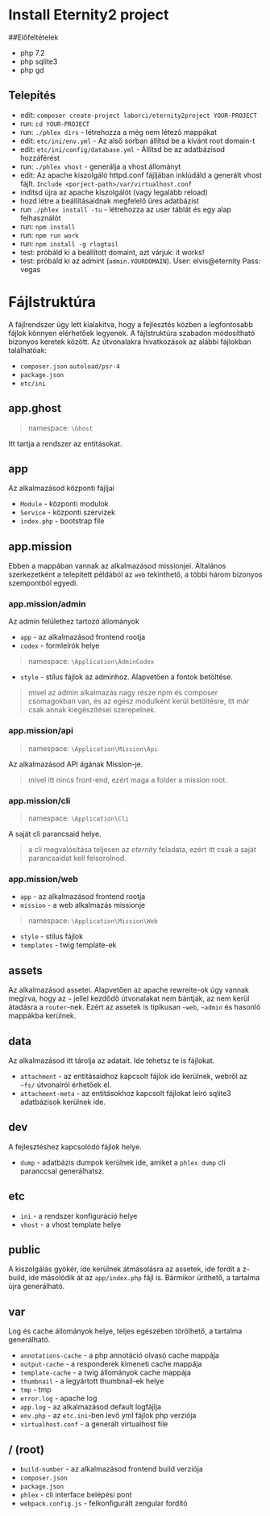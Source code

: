 
# Install Eternity2 project

##Előfeltételek

- php 7.2
- php sqlite3
- php gd

## Telepítés

- edit: `composer create-project laborci/eternity2project YOUR-PROJECT`
- run: `cd YOUR-PROJECT`
- run: `./phlex dirs` - létrehozza a még nem létező mappákat
- edit: `etc/ini/env.yml` - Az alső sorban állítsd be a kívánt root domain-t
- edit: `etc/ini/config/database.yml` - Állítsd be az adatbázisod hozzáférést
- run: `./phlex vhost` - generálja a vhost állományt
- edit: Az apache kiszolgáló httpd.conf fájljában inklúdáld a generált vhost fájlt.
`Include <porject-path>/var/virtualhost.conf`
- indítsd újra az apache kiszolgálót (vagy legalább reload)
- hozd létre a beállításaidnak megfelelő üres adatbázist
- run `./phlex install -tu` - létrehozza az user táblát és egy alap felhasználót
- run: `npm install`
- run: `npm run work`
- run: `npm install -g rlogtail`
- test: próbáld ki a beállított domaint, azt várjuk: it works!
- test: próbáld ki az admint (`admin.YOURDOMAIN`). User: elvis@eternity Pass: vegas

# Fájlstruktúra

A fájlrendszer úgy lett kialakítva, hogy a fejlesztés közben a legfontosabb
fájlok könnyen elérhetőek legyenek. A fájlstruktúra szabadon módosítható bizonyos
keretek között. Az útvonalakra hivatkozások az alábbi fájlokban találhatóak:
- `composer.json` `autoload/psr-4` 
- `package.json`
- `etc/ini`
 
## app.ghost

> namespace: `\Ghost` 

Itt tartja a rendszer az entitásokat.

## app

Az alkalmazásod központi fájljai
- `Module` - központi modulok
- `Service` - központi szervizek
- `index.php` - bootstrap file

## app.mission

Ebben a mappában vannak az alkalmazásod missionjei. Általános szerkezetként a telepített
példából az `web` tekinthető, a többi három bizonyos szempontból egyedi.

### app.mission/admin

Az admin felülethez tartozó állományok
- `app` - az alkalmazásod frontend rootja
- `codex` - formleírók helye
> namespace: `\Application\AdminCodex` 
- `style` - stílus fájlok az adminhoz. Alapvetően a fontok betöltése.

> mivel az admin alkalmazás nagy része npm és composer csomagokban van, és az
> egész modulként kerül betöltésre, itt már csak annak kiegészítései szerepelnek.

### app.mission/api

> namespace: `\Application\Mission\Api` 

Az alkalmazásod API ágának Mission-je.

> mivel itt nincs front-end, ezért maga a folder a mission root.


### app.mission/cli

> namespace: `\Application\Cli` 

A saját cli parancsaid helye.

> a cli megvalósítása teljesen az *eternity* feladata, ezért itt csak a saját
> parancsaidat kell felsorolnod.

### app.mission/web

- `app` - az alkalmazásod frontend rootja
- `mission` - a web alkalmazás missionje
> namespace: `\Application\Mission\Web` 
- `style` - stílus fájlok
- `templates` - twig template-ek  

## assets

Az alkalmazásod assetei. Alapvetően az apache rewreite-ok úgy vannak megírva,
hogy az `~` jellel kezdődő útvonalakat nem bántják, az nem kerül átadásra a
`router`-nek. Ezért az assetek is tipikusan `~web`, `~admin` és hasonló mappákba
kerülnek.

## data

Az alkalmazásod itt tárolja az adatait. Ide tehetsz te is fájlokat.

- `attachment` - az entitásaidhoz kapcsolt fájlok ide kerülnek, webről az `~fs/`
útvonalról érhetőek el.
- `attachment-meta` - az entitásokhoz kapcsolt fájlokat leíró sqlite3 adatbázisok
kerülnek ide. 

## dev

A fejlesztéshez kapcsolódó fájlok helye.

- `dump` - adatbázis dumpok kerülnek ide, amiket a `phlex dump` cli paranccsal
generálhatsz.

## etc

- `ini` - a rendszer konfiguráció helye
- `vhost` - a vhost template helye

## public

A kiszolgálás gyökér, ide kerülnek átmásolásra az assetek, ide fordít a z-build,
ide másolódik át az `app/index.php` fájl is. Bármikor üríthető, a tartalma 
újra generálható.

## var

Log és cache állományok helye, teljes egészében törölhető, a tartalma generálható.

- `annotations-cache` - a php annotáció olvasó cache mappája
- `output-cache` - a responderek kimeneti cache mappája 
- `template-cache` - a twig állományok cache mappája
- `thumbnail` -  a legyártott thumbnail-ek helye
- `tmp` - tmp
- `error.log` - apache log
- `app.log` - az alkalmazásod default logfájlja
- `env.php` - az `etc.ini`-ben levő yml fájlok php verziója
- `virtualhost.conf` - a generált virtualhost file

## / (root)

- `build-number` - az alkalmazásod frontend build verziója 
- `composer.json`
- `package.json`
- `phlex` - cli interface belépési pont 
- `webpack.config.js` - felkonfigurált zengular fordító
